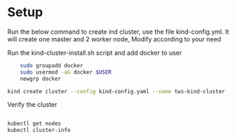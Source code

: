 # Setup

Run the below command to create ind cluster, use the file kind-config.yml. It will create one master and 2 worker node,
Modify according to your need

Run the kind-cluster-install.sh script and add docker to user

```bash
    sudo groupadd docker
    sudo usermod -aG docker $USER
    newgrp docker
```

```bash
kind create cluster --config kind-config.yaml --name tws-kind-cluster
```

Verify the cluster

```bash

kubectl get nodes
kubectl cluster-info
```
